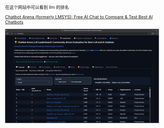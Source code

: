 在这个网站中可以看到 llm 的排名

[Chatbot Arena (formerly LMSYS): Free AI Chat to Compare & Test Best AI Chatbots](https://lmarena.ai/)

![image](./images/llm-compare.png)